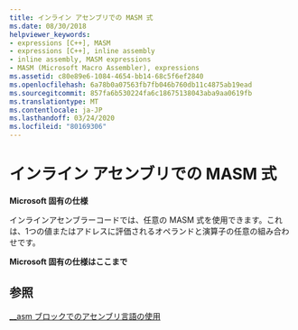 ```yaml
---
title: インライン アセンブリでの MASM 式
ms.date: 08/30/2018
helpviewer_keywords:
- expressions [C++], MASM
- expressions [C++], inline assembly
- inline assembly, MASM expressions
- MASM (Microsoft Macro Assembler), expressions
ms.assetid: c80e89e6-1084-4654-bb14-68c5f6ef2840
ms.openlocfilehash: 6a78b0a07563fb7fb046b760db11c4875ab19ead
ms.sourcegitcommit: 857fa6b530224fa6c18675138043aba9aa0619fb
ms.translationtype: MT
ms.contentlocale: ja-JP
ms.lasthandoff: 03/24/2020
ms.locfileid: "80169306"
---
```

# <a name="masm-expressions-in-inline-assembly"></a>インライン アセンブリでの MASM 式

**Microsoft 固有の仕様**

インラインアセンブラーコードでは、任意の MASM 式を使用できます。これは、1つの値またはアドレスに評価されるオペランドと演算子の任意の組み合わせです。

**Microsoft 固有の仕様はここまで**

## <a name="see-also"></a>参照

[__asm ブロックでのアセンブリ言語の使用](../../assembler/inline/using-assembly-language-in-asm-blocks.md)<br/>

